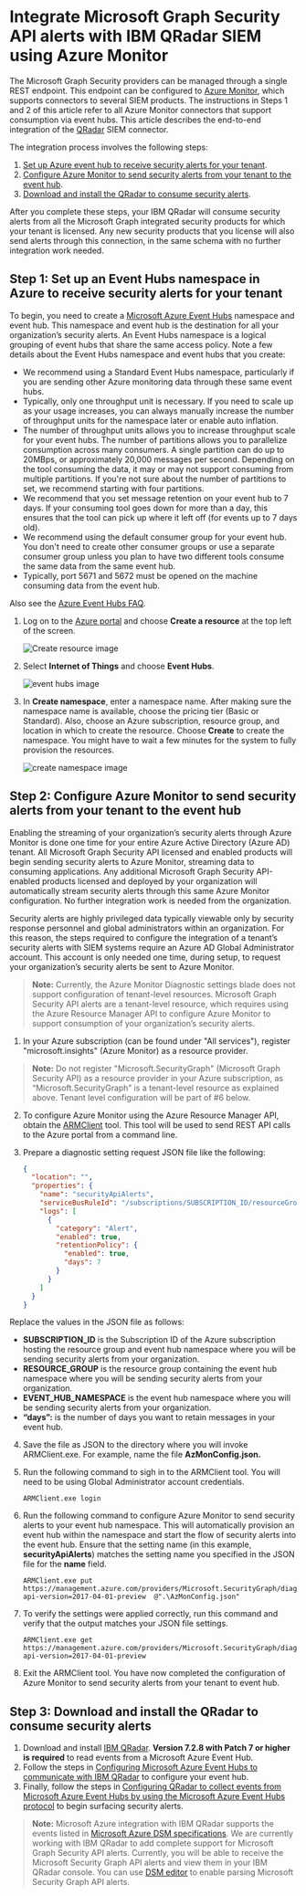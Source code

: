 # Integrate Microsoft Graph Security API alerts with IBM QRadar SIEM using Azure Monitor

The Microsoft Graph Security providers can be managed through a single REST endpoint. This endpoint can be configured to [Azure Monitor](https://docs.microsoft.com/en-us/azure/monitoring-and-diagnostics/), which supports connectors to several SIEM products. The instructions in Steps 1 and 2 of this article refer to all Azure Monitor connectors that support consumption via event hubs. This article describes the end-to-end integration of the [QRadar](https://www.ibm.com/us-en/marketplace/ibm-qradar-siem) SIEM connector.

The integration process involves the following steps:

1. [Set up Azure event hub to receive security alerts for your tenant](#step-1-set-up-an-event-hubs-namespace-in-azure-to-receive-security-alerts-for-your-tenant).
2. [Configure Azure Monitor to send security alerts from your tenant to the event hub](#step-2-configure-azure-monitor-to-send-security-alerts-from-your-tenant-to-the-event-hub).
3. [Download and install the QRadar to consume security alerts](#step-3-download-and-install-the-qradar-to-consume-security-alerts).

After you complete these steps, your IBM QRadar will consume security alerts from all the Microsoft Graph integrated security products for which your tenant is licensed. Any new security products that you license will also send alerts through this connection, in the same schema with no further integration work needed.

## Step 1: Set up an Event Hubs namespace in Azure to receive security alerts for your tenant

To begin, you need to create a [Microsoft Azure Event Hubs](https://docs.microsoft.com/en-us/azure/event-hubs/) namespace and event hub. This namespace and event hub is the destination for all your organization’s security alerts. An Event Hubs namespace is a logical grouping of event hubs that share the same access policy. Note a few details about the Event Hubs namespace and event hubs that you create:

- We recommend using a Standard Event Hubs namespace, particularly if you are sending other Azure monitoring data through these same event hubs.
- Typically, only one throughput unit is necessary. If you need to scale up as your usage increases, you can always manually increase the number of throughput units for the namespace later or enable auto inflation.
- The number of throughput units allows you to increase throughput scale for your event hubs. The number of partitions allows you to parallelize consumption across many consumers. A single partition can do up to 20MBps, or approximately 20,000 messages per second. Depending on the tool consuming the data, it may or may not support consuming from multiple partitions. If you're not sure about the number of partitions to set, we recommend starting with four partitions.
- We recommend that you set message retention on your event hub to 7 days. If your consuming tool goes down for more than a day, this ensures that the tool can pick up where it left off (for events up to 7 days old).
- We recommend using the default consumer group for your event hub. You don't need to create other consumer groups or use a separate consumer group unless you plan to have two different tools consume the same data from the same event hub.
- Typically, port 5671 and 5672 must be opened on the machine consuming data from the event hub.

Also see the [Azure Event Hubs FAQ](https://docs.microsoft.com/en-us/azure/event-hubs/event-hubs-faq).

1. Log on to the [Azure portal](https://portal.azure.com/) and choose **Create a resource** at the top left of the screen.

    ![Create resource image](../concepts/images/create-resource.png)

2. Select **Internet of Things** and choose **Event Hubs**.

    ![event hubs image](../concepts/images/event-hubs.png)

3. In **Create namespace**, enter a namespace name. After making sure the namespace name is available, choose the pricing tier (Basic or Standard). Also, choose an Azure subscription, resource group, and location in which to create the resource. Choose **Create** to create the namespace. You might have to wait a few minutes for the system to fully provision the resources.

    ![create namespace image](../concepts/images/create-namespace.png)

## Step 2: Configure Azure Monitor to send security alerts from your tenant to the event hub

Enabling the streaming of your organization’s security alerts through Azure Monitor is done one time for your entire Azure Active Directory (Azure AD) tenant. All Microsoft Graph Security API licensed and enabled products will begin sending security alerts to Azure Monitor, streaming data to consuming applications. Any additional Microsoft Graph Security API-enabled products licensed and deployed by your organization will automatically stream security alerts through this same Azure Monitor configuration. No further integration work is needed from the organization.

Security alerts are highly privileged data typically viewable only by security response personnel and global administrators within an organization. For this reason, the steps required to configure the integration of a tenant’s security alerts with SIEM systems require an Azure AD Global Administrator account. This account is only needed one time, during setup, to request your organization’s security alerts be sent to Azure Monitor.

> **Note:** Currently, the Azure Monitor Diagnostic settings blade does not support configuration of tenant-level resources. Microsoft Graph Security API alerts are a tenant-level resource, which requires using the Azure Resource Manager API to configure Azure Monitor to support consumption of your organization’s security alerts.

1. In your Azure subscription (can be found under "All services"), register "microsoft.insights" (Azure Monitor) as a resource provider.  
> **Note:** Do not register "Microsoft.SecurityGraph" (Microsoft Graph Security API) as a resource provider in your Azure subscription, as “Microsoft.SecurityGraph” is a tenant-level resource as explained above. Tenant level configuration will be part of #6 below.

2. To configure Azure Monitor using the Azure Resource Manager API, obtain the [ARMClient](https://github.com/projectkudu/ARMClient) tool. This tool will be used to send REST API calls to the Azure portal from a command line.

3. Prepare a diagnostic setting request JSON file like the following:
    ``` json
    {
      "location": "",
      "properties": {
        "name": "securityApiAlerts",
        "serviceBusRuleId": "/subscriptions/SUBSCRIPTION_ID/resourceGroups/RESOURCE_GROUP/providers/Microsoft.EventHub/namespaces/EVENT_HUB_NAMESPACE/authorizationrules/RootManageSharedAccessKey",
        "logs": [
          {
            "category": "Alert",
            "enabled": true,
            "retentionPolicy": {
              "enabled": true,
              "days": 7
            }
          }
        ]
      }
    }
    ``` 
Replace the values in the JSON file as follows:

* **SUBSCRIPTION_ID** is the Subscription ID of the Azure subscription hosting the resource group and event hub namespace where you will be sending security alerts from your organization.
* **RESOURCE_GROUP** is the resource group containing the event hub namespace where you will be sending security alerts from your organization.
* **EVENT_HUB_NAMESPACE** is the event hub namespace where you will be sending security alerts from your organization.
* **“days”:** is the number of days you want to retain messages in your event hub.

4. Save the file as JSON to the directory where you will invoke ARMClient.exe. For example, name the file **AzMonConfig.json.**

5. Run the following command to sigh in to the ARMClient tool. You will need to be using Global Administrator account credentials.

    ``` shell
    ARMClient.exe login
    ```

6. Run the following command to configure Azure Monitor to send security alerts to your event hub namespace. This will automatically provision an event hub within the namespace and start the flow of security alerts into the event hub. Ensure that the setting name (in this example, **securityApiAlerts**) matches the setting name you specified in the JSON file for the **name** field.

    ``` shell
    ARMClient.exe put https://management.azure.com/providers/Microsoft.SecurityGraph/diagnosticSettings/securityApiAlerts?api-version=2017-04-01-preview  @".\AzMonConfig.json"
    ```

7. To verify the settings were applied correctly, run this command and verify that the output matches your JSON file settings.

    ``` shell
    ARMClient.exe get https://management.azure.com/providers/Microsoft.SecurityGraph/diagnosticSettings/securityApiAlerts?api-version=2017-04-01-preview
    ```
8. Exit the ARMClient tool. You have now completed the configuration of Azure Monitor to send security alerts from your tenant to event hub.

## Step 3: Download and install the QRadar to consume security alerts

1. Download and install [IBM QRadar](https://www.ibm.com/us-en/marketplace/ibm-qradar-siem). **Version 7.2.8 with Patch 7 or higher is required** to read events from a Microsoft Azure Event Hub.
2. Follow the steps in [Configuring Microsoft Azure Event Hubs to communicate with IBM QRadar](https://www.ibm.com/support/knowledgecenter/SS42VS_DSM/t_dsm_guide_microsoft_azure_enable_event_hubs.html) to configure your event hub.
3. Finally, follow the steps in [Configuring QRadar to collect events from Microsoft Azure Event Hubs by using the Microsoft Azure Event Hubs protocol](https://www.ibm.com/support/knowledgecenter/SS42VS_DSM/t_logsource_microsoft_azure_event_hubs.html) to begin surfacing security alerts.
  
 > **Note:** Microsoft Azure integration with IBM QRadar supports the events listed in [Microsoft Azure DSM specifications](https://www.ibm.com/support/knowledgecenter/SS42VS_DSM/c_dsm_guide_microsoft_azure_DSM_specs.html). We are currently working with IBM QRadar to add complete support for Microsoft Graph Security API alerts. Currently, you will be able to receive the Microsoft Security Graph API alerts and view them in your IBM QRadar console. You can use [DSM editor](https://www.ibm.com/support/knowledgecenter/SS42VS_7.2.8/com.ibm.qradar.doc/c_qradar_adm_dsm_ed_overview.html) to enable parsing Microsoft Security Graph API alerts.  
